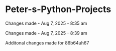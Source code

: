 # Peter-s-Python-Projects

Changes made - Aug 7, 2025 - 8:35 am 

Changes made - Aug 7, 2025 - 8:39 am 

Additonal changes made for 86b64uh67 
